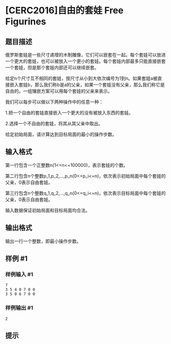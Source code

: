 # [CERC2016]自由的套娃 Free Figurines

## 题目描述

俄罗斯套娃是一些尺寸递增的木制雕像，它们可以嵌套在一起。每个套娃可以放进一个更大的套娃，也可以被放入一个更小的套娃。每个套娃内部最多只能直接嵌套一个套娃，但是那个套娃内部还可以继续嵌套。


给定n个尺寸互不相同的套娃，按尺寸从小到大依次编号为1到n。如果套娃a被直接嵌入套娃b，那么我们称b是a的父亲，如果一个套娃没有父亲，那么我们称它是自由的。一组镶嵌方案可以用每个套娃的父亲来表示。


我们可以每步可以做以下两种操作中的任意一种：


1.把一个自由的套娃直接嵌入一个更大的没有被放入东西的套娃。


2.选择一个不自由的套娃，将其从其父亲中取出。


给定初始局面，请计算达到目标局面的最小的操作步数。


## 输入格式

第一行包含一个正整数n(1<=n<=100000)，表示套娃的个数。

第二行包含n个整数p\_1,p\_2,...,p\_n(0<=p\_i<=n)，依次表示初始局面中每个套娃的父亲，0表示自由套娃。

第三行包含n个整数q\_1,q\_2,...,q\_n(0<=q\_i<=n)，依次表示目标局面中每个套娃的父亲，0表示自由套娃。

输入数据保证初始局面和目标局面均合法。


## 输出格式

输出一行一个整数，即最小操作步数。


## 样例 #1

### 样例输入 #1
```
7
3 5 4 0 7 0 0
3 5 0 6 7 0 0
```

### 样例输出 #1

```
2
```

## 提示


